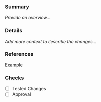### Summary
_Provide an overview..._

### Details
_Add more context to describe the vhanges..._

### References
[Example](www.google.com)

### Checks
- [ ] Tested Changes
- [ ] Approval

